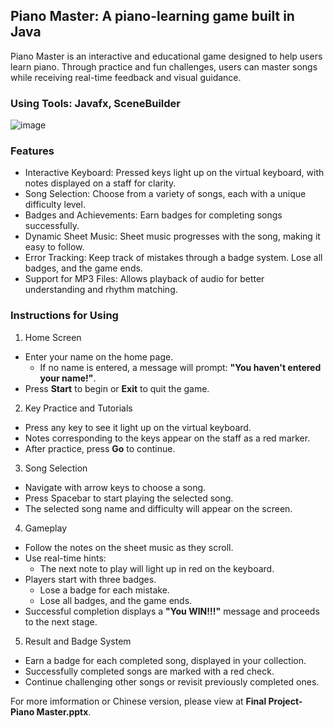 ## Piano Master: A piano-learning game built in Java
Piano Master is an interactive and educational game designed to help users learn piano. Through practice and fun challenges, users can master songs while receiving real-time feedback and visual guidance.
### Using Tools: Javafx, SceneBuilder
![image](https://github.com/user-attachments/assets/bfcd0062-0d5c-4e38-b522-2056621479ac)

### Features
* Interactive Keyboard: Pressed keys light up on the virtual keyboard, with notes displayed on a staff for clarity.
* Song Selection: Choose from a variety of songs, each with a unique difficulty level.
* Badges and Achievements: Earn badges for completing songs successfully.
* Dynamic Sheet Music: Sheet music progresses with the song, making it easy to follow.
* Error Tracking: Keep track of mistakes through a badge system. Lose all badges, and the game ends.
* Support for MP3 Files: Allows playback of audio for better understanding and rhythm matching.
### Instructions for Using
1. Home Screen
* Enter your name on the home page.
  * If no name is entered, a message will prompt: **"You haven't entered your name!"**.
* Press **Start** to begin or **Exit** to quit the game.
2. Key Practice and Tutorials
* Press any key to see it light up on the virtual keyboard.
* Notes corresponding to the keys appear on the staff as a red marker.
* After practice, press **Go** to continue.
3. Song Selection
* Navigate with arrow keys to choose a song.
* Press Spacebar to start playing the selected song.
* The selected song name and difficulty will appear on the screen.
4. Gameplay
* Follow the notes on the sheet music as they scroll.
* Use real-time hints:
  * The next note to play will light up in red on the keyboard.
* Players start with three badges.
  * Lose a badge for each mistake.
  * Lose all badges, and the game ends.
* Successful completion displays a **"You WIN!!!"** message and proceeds to the next stage.
5. Result and Badge System
* Earn a badge for each completed song, displayed in your collection.
* Successfully completed songs are marked with a red check.
* Continue challenging other songs or revisit previously completed ones.

For more imformation or Chinese version, please view at **Final Project-Piano Master.pptx**.

